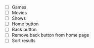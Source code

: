 - [ ] Games
- [ ] Movies
- [ ] Shows
- [ ] Home button
- [ ] Back button
- [ ] Remove back button from home page
- [ ] Sort results
